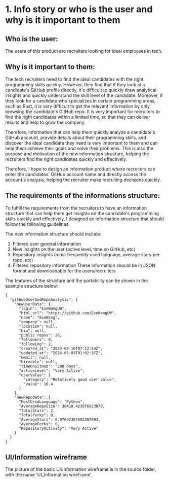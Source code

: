 # 1. Info story or who is the user and why is it important to them
## Who is the user:
The users of this product are recruiters looking for ideal employees in tech. 

## Why is it important to them:
The tech recruiters need to find the ideal candidates with the right programming skills quickly. However, they find that if they look at a candidate's GitHub profile directly, it's difficult to quickly draw analytical insights and quickly understand the skill level of the candidate. Moreover, if they look for a candidate who specializes in certain programming areas, such as Rust, it is very difficult to get the relevant information by only browsing the candidate's GitHub repo. It is very important for recruiters to find the right candidates within a limited time, so that they can deliver results and help to grow the company. 

Therefore, information that can help them quickly analyze a candidate's GitHub account, provide details about their programming skills, and discover the ideal candidate they need is very important to them and can help them achieve their goals and solve their problems. This is also the purpose and motivation of the new information structure, helping the recruiters find the right candidates quickly and effectively.

Therefore, I hope to design an information product where recruiters can enter the candidates' GitHub account name and directly access the account's analysis, helping the recruiter make recruiting decisions quickly.

## The requirements of the informations structure:
To fulfill the requirements from the recruiters to have an information structure that can help them get insights on the candidate's programming skills quickly and effectively, I designed an information structure that should follow the following guidelines.

The new information structure should include:
1. Filtered user general information
2. New insights on the user (active level, time on GitHub, etc)
3. Repository insights (most frequently used language, average stars per repo, etc)
4. Filtered repository information
These information should be in JSON format and downloadable for the users/recruiters

The features of the structure and the portability can be shown in the example structure below:
``````
{
  "githubUserAndRepoAnalysis": {
    "newUserData": {
      "login": "EveWangUW",
      "html_url": "https://github.com/EveWangUW",
      "name": "EveWang",
      "company": null,
      "location": null,
      "bio": null,
      "public_repos": 26,
      "followers": 0,
      "following": 2,
      "created_at": "2023-08-16T07:12:54Z",
      "updated_at": "2024-05-03T01:02:37Z",
      "email": null,
      "hireable": null,
      "timeOnGitHub": "288 days",
      "activeLevel": "Very Active",
      "userValue": {
        "category": "Relatively good user value",
        "value": 10.4
      }
    },
    "newRepoData": {
      "MostUsedLanguage": "Python",
      "AverageRepoSize": 30418.423076923078,
      "TotalStars": 2,
      "TotalForks": 0,
      "AverageStars": 0.07692307692307693,
      "AverageForks": 0,
      "RepositoryActivity": "Very Active"
    }
  }
}
``````

## UI/Information wireframe
The picture of the basic UI/Information wireframe is in the source folder, with the name 'UI_Information wireframe'.
